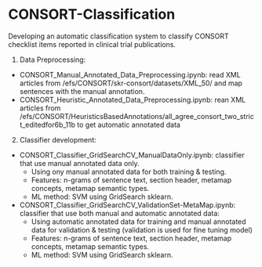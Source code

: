 # CONSORT-Classification
Developing an automatic classification system to classify  CONSORT checklist items reported in clinical trial publications. 

1. Data Preprocessing:
- CONSORT_Manual_Annotated_Data_Preprocessing.ipynb: read XML articles from /efs/CONSORT/skr-consort/datasets/XML_50/ and map sentences with the manual annotation.
- CONSORT_Heuristic_Annotated_Data_Preprocessing.ipynb: rean XML articles from /efs/CONSORT/HeuristicsBasedAnnotations/all_agree_consort_two_strict_editedfor6b_11b to get automatic annotated data
2. Classifier development:
- CONSORT_Classifier_GridSearchCV_ManualDataOnly.ipynb: classifier that use manual annotated data only.
  + Using ony manual annotated data for both training & testing.
  + Features: n-grams of sentence text, section header, metamap concepts, metamap semantic types. 
  + ML method: SVM using GridSearch sklearn. 
- CONSORT_Classifier_GridSearchCV_ValidationSet-MetaMap.ipynb: classifier that use both manual and automatic annotated data:
  + Using automatic annotated data for training and manual annotated data for validation & testing (validation is used for fine tuning model)
  + Features: n-grams of sentence text, section header, metamap concepts, metamap semantic types. 
  + ML method: SVM using GridSearch sklearn. 

